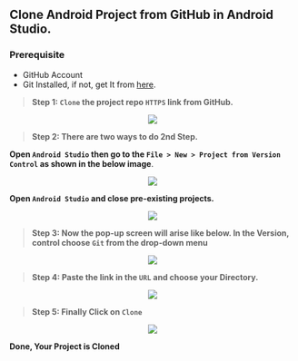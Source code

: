 ## Clone Android Project from GitHub in Android Studio.

### Prerequisite
* GitHub Account
* Git Installed, if not, get It from [here](https://git-scm.com/).

> **Step 1: `Clone` the project repo `HTTPS` link from GitHub.**

<p align = "center"><img src ="https://user-images.githubusercontent.com/90956475/137581006-46ef6b98-beee-4601-bb3d-db51ac0ff131.png"></p>

> **Step 2: There are two ways to do 2nd Step.**

**Open `Android Studio` then go to the `File > New > Project from Version Control` as shown in the below image**. 

<p align ="center"><img src ="https://user-images.githubusercontent.com/90956475/137579918-0d233090-70fe-4f96-9439-f4092e252b20.png"></p>

**Open `Android Studio` and close pre-existing projects.**

<p align ="center"><img src ="https://user-images.githubusercontent.com/90956475/137580086-c26be7db-e4e0-424c-a93d-5112a995781f.png"></p>

> **Step 3: Now the pop-up screen will arise like below. In the Version, control choose `Git` from the drop-down menu**

<p align ="center"><img src ="https://user-images.githubusercontent.com/90956475/137580297-f22660fa-f215-4e2c-8ff4-9c72d3402a74.png"></p>

> **Step 4: Paste the link in the `URL` and choose your Directory.**

<p align ="center"><img src ="https://user-images.githubusercontent.com/90956475/137581047-49f84ec6-04c0-4b64-b060-b726767b9405.png"></p>

> **Step 5: Finally Click on `Clone`**

<p align ="center"><img src ="https://user-images.githubusercontent.com/90956475/137580381-b9c2fac0-ca58-414b-8932-46d229cdc8cd.png"></p>

**Done, Your Project is Cloned**
 